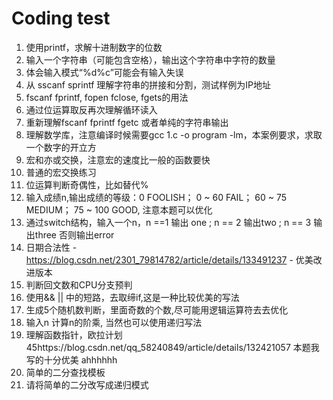 # Coding test
0001. 使用printf，求解十进制数字的位数
0002. 输入一个字符串（可能包含空格），输出这个字符串中字符的数量
0003. 体会输入模式“%d%c”可能会有输入失误
0004. 从 sscanf sprintf 理解字符串的拼接和分割，测试样例为IP地址
0005. fscanf fprintf, fopen fclose, fgets的用法
0006. 通过位运算取反再次理解循环读入
0007. 重新理解fscanf fprintf fgetc 或者单纯的字符串输出
0008. 理解数学库，注意编译时候需要gcc 1.c -o program -lm，本案例要求，求取一个数字的开立方
0009. 宏和亦或交换，注意宏的速度比一般的函数要快
0010. 普通的宏交换练习
0011. 位运算判断奇偶性，比如替代%
0012. 输入成绩n,输出成绩的等级：0 FOOLISH； 0 ~ 60 FAIL； 60 ~ 75 MEDIUM； 75 ~ 100 GOOD, 注意本题可以优化
0013. 通过switch结构，输入一个n，n ==1 输出 one ; n == 2 输出two ; n == 3 输出three 否则输出error
0014. 日期合法性 - https://blog.csdn.net/2301_79814782/article/details/133491237 - 优美改进版本
0015. 判断回文数和CPU分支预判
0016. 使用&& || 中的短路，去取缔if,这是一种比较优美的写法
0017. 生成5个随机数判断，里面奇数的个数,尽可能用逻辑运算符去去优化
0018. 输入n 计算n的阶乘, 当然也可以使用递归写法
0019. 理解函数指针，欧拉计划45https://blog.csdn.net/qq_58240849/article/details/132421057 本题我写的十分优美 ahhhhhh
0020. 简单的二分查找模板
0021. 请将简单的二分改写成递归模式

